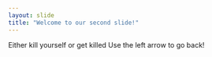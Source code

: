 ```yaml
---
layout: slide
title: "Welcome to our second slide!"
---
```

Either kill yourself or get killed
Use the left arrow to go back!
